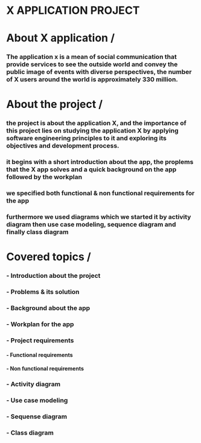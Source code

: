 # X APPLICATION PROJECT
# About X application /
### The application x is a mean of social communication that provide services to see the outside world and convey the public image of events with diverse perspectives, the number of X users around the world is approximately 330 million.
# About the project /
### the project is about the application X, and the importance of this project lies on studying the application X by applying software engineering principles to it and exploring its objectives and development process.
### it begins with a short introduction about the app, the proplems that the X app solves and a quick background on the app followed by the workplan 
### we specified both functional & non functional requirements for the app
### furthermore we used diagrams which we started it by activity diagram then use case modeling, sequence diagram and finally class diagram
# Covered topics /
### - Introduction about the project
### - Problems & its solution 
### - Background about the app
### - Workplan for the app
### - Project requirements
  ####   - Functional requirements
  ####   - Non functional requirements
### - Activity diagram
### - Use case modeling
### - Sequense diagram
### - Class diagram
